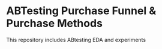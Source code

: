 # ABTesting Purchase Funnel & Purchase Methods
This repository includes ABtesting EDA and experiments
